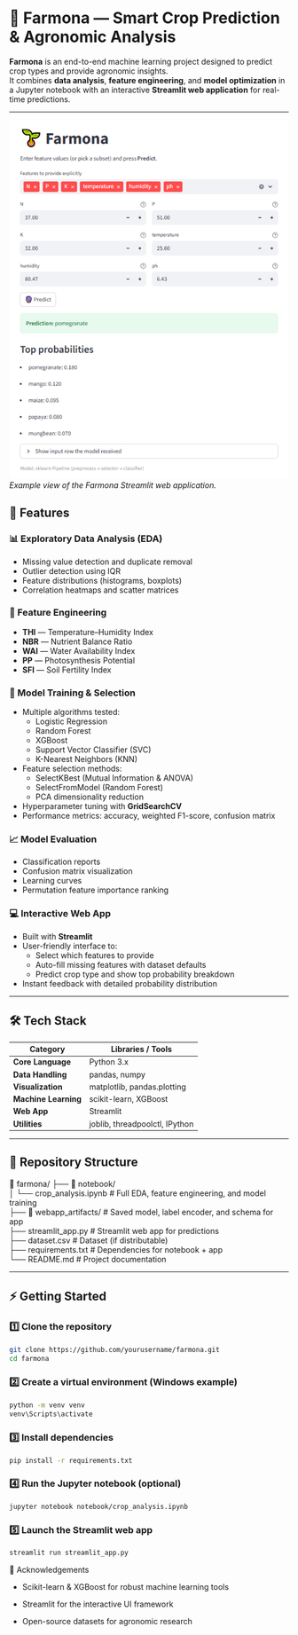# 🌱 Farmona — Smart Crop Prediction & Agronomic Analysis

**Farmona** is an end-to-end machine learning project designed to predict crop types and provide agronomic insights.  
It combines **data analysis**, **feature engineering**, and **model optimization** in a Jupyter notebook with an interactive **Streamlit web application** for real-time predictions.

---

![Farmona Web App Screenshot](docs/farmona_app.png)  
*Example view of the Farmona Streamlit web application.*

## 🚀 Features

### 📊 Exploratory Data Analysis (EDA)
- Missing value detection and duplicate removal
- Outlier detection using IQR
- Feature distributions (histograms, boxplots)
- Correlation heatmaps and scatter matrices

### 🧪 Feature Engineering
- **THI** — Temperature–Humidity Index  
- **NBR** — Nutrient Balance Ratio  
- **WAI** — Water Availability Index  
- **PP** — Photosynthesis Potential  
- **SFI** — Soil Fertility Index  

### 🤖 Model Training & Selection
- Multiple algorithms tested:
  - Logistic Regression
  - Random Forest
  - XGBoost
  - Support Vector Classifier (SVC)
  - K-Nearest Neighbors (KNN)
- Feature selection methods:
  - SelectKBest (Mutual Information & ANOVA)
  - SelectFromModel (Random Forest)
  - PCA dimensionality reduction
- Hyperparameter tuning with **GridSearchCV**
- Performance metrics: accuracy, weighted F1-score, confusion matrix

### 📈 Model Evaluation
- Classification reports
- Confusion matrix visualization
- Learning curves
- Permutation feature importance ranking

### 💻 Interactive Web App
- Built with **Streamlit**
- User-friendly interface to:
  - Select which features to provide
  - Auto-fill missing features with dataset defaults
  - Predict crop type and show top probability breakdown
- Instant feedback with detailed probability distribution

---

## 🛠 Tech Stack

| Category           | Libraries / Tools                                    |
|--------------------|------------------------------------------------------|
| **Core Language**  | Python 3.x                                            |
| **Data Handling**  | pandas, numpy                                         |
| **Visualization**  | matplotlib, pandas.plotting                           |
| **Machine Learning** | scikit-learn, XGBoost                               |
| **Web App**        | Streamlit                                             |
| **Utilities**      | joblib, threadpoolctl, IPython                        |

---

## 📂 Repository Structure
📂 farmona/
├── 📓 notebook/  
│   └── crop_analysis.ipynb  # Full EDA, feature engineering, and model training  
├── 📂 webapp_artifacts/     # Saved model, label encoder, and schema for app  
├── streamlit_app.py         # Streamlit web app for predictions  
├── dataset.csv           # Dataset (if distributable)  
├── requirements.txt         # Dependencies for notebook + app  
└── README.md                # Project documentation  

---

## ⚡ Getting Started

### 1️⃣ Clone the repository
```bash
git clone https://github.com/yourusername/farmona.git
cd farmona
```

### 2️⃣ Create a virtual environment (Windows example)
```bash
python -m venv venv
venv\Scripts\activate
```

### 3️⃣ Install dependencies
```bash
pip install -r requirements.txt
```

### 4️⃣ Run the Jupyter notebook (optional)
```bash
jupyter notebook notebook/crop_analysis.ipynb
```

### 5️⃣ Launch the Streamlit web app
```bash
streamlit run streamlit_app.py
```


🙌 Acknowledgements

- Scikit-learn & XGBoost for robust machine learning tools

- Streamlit for the interactive UI framework

- Open-source datasets for agronomic research

